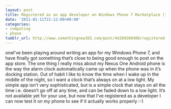 ```yaml
---
layout: post
title: Registered as an app developer on Windows Phone 7 Marketplace (11/365)
date: '2011-01-11T21:12:00+00:00'
categories:
- computing
- phone
tumblr_url: http://www.somethingnew365.com/post/44289260480/registered-as-an-app-developer-on-windows-pho
---
```


oneI’ve been playing around writing an app for my Windows Phone 7, and have finally got something that’s close to being good enough to post on the app store.
The one thing I really miss about my Nexus One Android phone is the way the alarm clock automatically came up when the phone was in it’s docking station. Out of habit I like to know the time when I wake up in the middle of the night, so I want a clock that’s always on at a low light.
My simple app isn’t very sophisticated, but is a simple clock that stays on all the time i.e. doesn’t go off at any time, and can be faded down to a low light.
It’s not available yet for your use, but now that I’ve registered as a developer I can now test it on my phone to see if it actually works properly :-)
